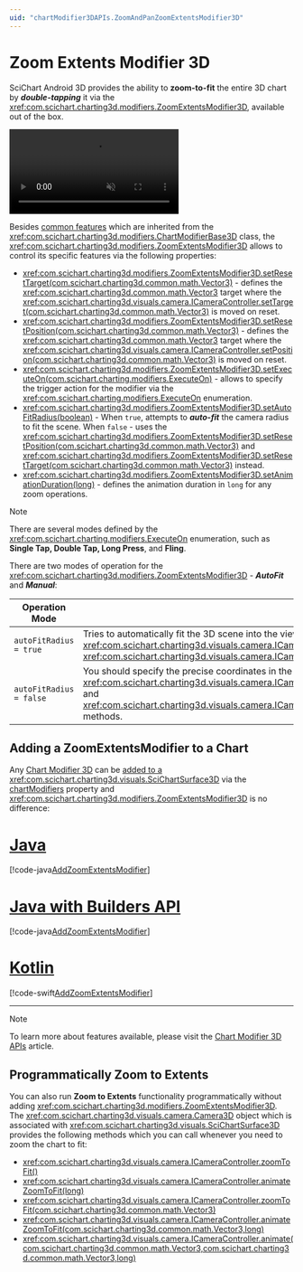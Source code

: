 ```yaml
---
uid: "chartModifier3DAPIs.ZoomAndPanZoomExtentsModifier3D"
---
```


# Zoom Extents Modifier 3D
SciChart Android 3D provides the ability to **zoom-to-fit** the entire 3D chart by ***double-tapping*** it via the <xref:com.scichart.charting3d.modifiers.ZoomExtentsModifier3D>, available out of the box.

<video autoplay loop muted playsinline src="../images/zoom-extents-modifier-3d.mp4"></video>

Besides [common features](xref:chartModifier3DAPIs.ChartModifier3DAPIs#common-chart-modifier-3d-features) which are inherited from the <xref:com.scichart.charting3d.modifiers.ChartModifierBase3D> class, the <xref:com.scichart.charting3d.modifiers.ZoomExtentsModifier3D> allows to control its specific features via the following properties:
- <xref:com.scichart.charting3d.modifiers.ZoomExtentsModifier3D.setResetTarget(com.scichart.charting3d.common.math.Vector3)> - defines the <xref:com.scichart.charting3d.common.math.Vector3> target where the <xref:com.scichart.charting3d.visuals.camera.ICameraController.setTarget(com.scichart.charting3d.common.math.Vector3)> is moved on reset.
- <xref:com.scichart.charting3d.modifiers.ZoomExtentsModifier3D.setResetPosition(com.scichart.charting3d.common.math.Vector3)> - defines the <xref:com.scichart.charting3d.common.math.Vector3> target where the <xref:com.scichart.charting3d.visuals.camera.ICameraController.setPosition(com.scichart.charting3d.common.math.Vector3)> is moved on reset.
- <xref:com.scichart.charting3d.modifiers.ZoomExtentsModifier3D.setExecuteOn(com.scichart.charting.modifiers.ExecuteOn)> - allows to specify the trigger action for the modifier via the <xref:com.scichart.charting.modifiers.ExecuteOn> enumeration.
- <xref:com.scichart.charting3d.modifiers.ZoomExtentsModifier3D.setAutoFitRadius(boolean)> - When `true`, attempts to ***auto-fit*** the camera radius to fit the scene. When `false` - uses the <xref:com.scichart.charting3d.modifiers.ZoomExtentsModifier3D.setResetPosition(com.scichart.charting3d.common.math.Vector3)> and <xref:com.scichart.charting3d.modifiers.ZoomExtentsModifier3D.setResetTarget(com.scichart.charting3d.common.math.Vector3)> instead.
- <xref:com.scichart.charting3d.modifiers.ZoomExtentsModifier3D.setAnimationDuration(long)> - defines the animation duration in `long` for any zoom operations.

> [!NOTE]
> There are several modes defined by the <xref:com.scichart.charting.modifiers.ExecuteOn> enumeration, such as **Single Tap, Double Tap, Long Press**, and **Fling**.

There are two modes of operation for the <xref:com.scichart.charting3d.modifiers.ZoomExtentsModifier3D> - ***AutoFit*** and ***Manual***:

| **Operation Mode**    | **Description**                                                                                                                                      |
| --------------------- | ---------------------------------------------------------------------------------------------------------------------------------------------------- |
| `autoFitRadius = true` | Tries to automatically fit the 3D scene into the viewport. <xref:com.scichart.charting3d.visuals.camera.ICameraController.getTarget()> and <xref:com.scichart.charting3d.visuals.camera.ICameraController.getPosition()> methods are ignored. |
| `autoFitRadius = false`  | You should specify the precise coordinates in the <xref:com.scichart.charting3d.visuals.camera.ICameraController.setTarget(com.scichart.charting3d.common.math.Vector3)> and <xref:com.scichart.charting3d.visuals.camera.ICameraController.setPosition(com.scichart.charting3d.common.math.Vector3)> methods.                    |

## Adding a ZoomExtentsModifier to a Chart
Any [Chart Modifier 3D](xref:chartModifier3DAPIs.ChartModifier3DAPIs) can be [added to a <xref:com.scichart.charting3d.visuals.SciChartSurface3D>](xref:chartModifier3DAPIs.ChartModifier3DAPIs#adding-a-chart-modifier-3d) via the [chartModifiers](xref:com.scichart.charting3d.visuals.ISciChartSurface3D.getChartModifiers()) property and <xref:com.scichart.charting3d.modifiers.ZoomExtentsModifier3D> is no difference:

# [Java](#tab/java)
[!code-java[AddZoomExtentsModifier](../../../../samples/sandbox/app/src/main/java/com/scichart/docsandbox/examples/java/chartModifier3D/ZoomAndPanZoomExtentsModifier3D.java#AddZoomExtentsModifier)]
# [Java with Builders API](#tab/javaBuilder)
[!code-java[AddZoomExtentsModifier](../../../../samples/sandbox/app/src/main/java/com/scichart/docsandbox/examples/javaBuilder/chartModifier3D/ZoomAndPanZoomExtentsModifier3D.java#AddZoomExtentsModifier)]
# [Kotlin](#tab/kotlin)
[!code-swift[AddZoomExtentsModifier](../../../../samples/sandbox/app/src/main/java/com/scichart/docsandbox/examples/kotlin/chartModifier3D/ZoomAndPanZoomExtentsModifier3D.kt#AddZoomExtentsModifier)]
***

> [!NOTE]
> To learn more about features available, please visit the [Chart Modifier 3D APIs](xref:chartModifier3DAPIs.ChartModifier3DAPIs#common-chart-modifier-3d-features) article.

## Programmatically Zoom to Extents
You can also run **Zoom to Extents** functionality programmatically without adding <xref:com.scichart.charting3d.modifiers.ZoomExtentsModifier3D>.
The <xref:com.scichart.charting3d.visuals.camera.Camera3D> object which is associated with <xref:com.scichart.charting3d.visuals.SciChartSurface3D> provides the following methods which you can call whenever you need to zoom the chart to fit:
- <xref:com.scichart.charting3d.visuals.camera.ICameraController.zoomToFit()>
- <xref:com.scichart.charting3d.visuals.camera.ICameraController.animateZoomToFit(long)>
- <xref:com.scichart.charting3d.visuals.camera.ICameraController.zoomToFit(com.scichart.charting3d.common.math.Vector3)>
- <xref:com.scichart.charting3d.visuals.camera.ICameraController.animateZoomToFit(com.scichart.charting3d.common.math.Vector3,long)>
- <xref:com.scichart.charting3d.visuals.camera.ICameraController.animate(com.scichart.charting3d.common.math.Vector3,com.scichart.charting3d.common.math.Vector3,long)>